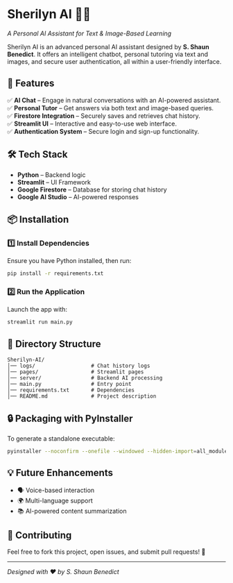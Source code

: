 # **Sherilyn AI** 🤖✨  
*A Personal AI Assistant for Text & Image-Based Learning*  

Sherilyn AI is an advanced personal AI assistant designed by **S. Shaun Benedict**. It offers an intelligent chatbot, personal tutoring via text and images, and secure user authentication, all within a user-friendly interface.  

## **🚀 Features**  
✅ **AI Chat** – Engage in natural conversations with an AI-powered assistant.  
✅ **Personal Tutor** – Get answers via both text and image-based queries.  
✅ **Firestore Integration** – Securely saves and retrieves chat history.  
✅ **Streamlit UI** – Interactive and easy-to-use web interface.  
✅ **Authentication System** – Secure login and sign-up functionality.  

## **🛠️ Tech Stack**  
- **Python** – Backend logic  
- **Streamlit** – UI Framework  
- **Google Firestore** – Database for storing chat history  
- **Google AI Studio** – AI-powered responses  

## **📦 Installation**  

### **1️⃣ Install Dependencies**  
Ensure you have Python installed, then run:  
```bash
pip install -r requirements.txt
```

### **2️⃣ Run the Application**  
Launch the app with:  
```bash
streamlit run main.py
```

## **📂 Directory Structure**  
```
Sherilyn-AI/
│── logs/                  # Chat history logs  
│── pages/                 # Streamlit pages  
│── server/                # Backend AI processing  
│── main.py                # Entry point  
│── requirements.txt       # Dependencies  
│── README.md              # Project description  
```

## **🔒 Packaging with PyInstaller**  
To generate a standalone executable:  
```bash
pyinstaller --noconfirm --onefile --windowed --hidden-import=all_modules main.py
```

## **💡 Future Enhancements**  
- 🗣️ Voice-based interaction  
- 🌍 Multi-language support  
- 📚 AI-powered content summarization  

## **🤝 Contributing**  
Feel free to fork this project, open issues, and submit pull requests! 🚀  

---
*Designed with ❤️ by S. Shaun Benedict*
```
